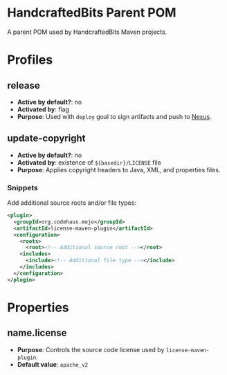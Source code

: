# HandcraftedBits Parent POM

A parent POM used by HandcraftedBits Maven projects.

# Profiles

## release

* **Active by default?**: no
* **Activated by**: flag
* **Purpose**: Used with `deploy` goal to sign artifacts and push to [Nexus](https://oss.sonatype.org).

## update-copyright

* **Active by default?**: no
* **Activated by**: existence of `${basedir}/LICENSE` file
* **Purpose**: Applies copyright headers to Java, XML, and properties files.

### Snippets

Add additional source roots and/or file types:

```xml
<plugin>
  <groupId>org.codehaus.mojo</groupId>
  <artifactId>license-maven-plugin</artifactId>
  <configuration>
    <roots>
      <root><!-- Additional source root --></root>
    <includes>
      <include><!-- Additional file type --></include>
    </includes>
  </configuration>
</plugin>
```

# Properties

## name.license

* **Purpose**: Controls the source code license used by `license-maven-plugin`.
* **Default value**: `apache_v2`